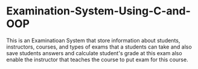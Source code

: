 # Examination-System-Using-C-and-OOP
This is an Examinatioan System that store information about students, instructors, courses, and types of exams that a students can take and also save students answers and calculate student's grade at this exam also enable the instructor that teaches the course to put exam for this course.
